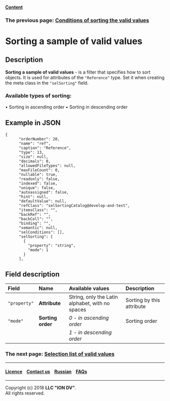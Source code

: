 #### [Content](/docs/en/index.md)

### The previous page: [Conditions of sorting the valid values](/docs/en/2_system_description/metadata_structure/meta_class/atr_selconditions.md)

# Sorting a sample of valid values

## Description

**Sorting a sample of valid values** - is a filter that specifies how to sort objects. It is used for attributes of the `"Reference"` type. Set it when creating the meta class in the `"selSorting"` field. 

### Available types of sorting:

•  Sorting in ascending order
•  Sorting in descending order


## Example in JSON
```
{
      "orderNumber": 20,
      "name": "ref",
      "caption": "Reference",
      "type": 13,
      "size": null,
      "decimals": 0,
      "allowedFileTypes": null,
      "maxFileCount": 0,
      "nullable": true,
      "readonly": false,
      "indexed": false,
      "unique": false,
      "autoassigned": false,
      "hint": null,
      "defaultValue": null,
      "refClass": "selSortingCatalog@develop-and-test",
      "itemsClass": "",
      "backRef": "",
      "backColl": "",
      "binding": "",
      "semantic": null,
      "selConditions": [],
      "selSorting": [
        {
          "property": "string",
          "mode": 1
        }
      ],

```
## Field description

| Field         | Name   | Available values                  | Description                                            |
|:-------------|:-----------------------|:-------------------------------------|:----------------------------------------------------|
| `"property"` | **Attribute**            | String, only the Latin alphabet, with no spaces | Sorting by this attribute |
| `"mode"`     | **Sorting order** | _0 - in ascending order_                 | Sorting order                                  |
|              |                        | _1 - in descending order_                    |                                                     |

### The next page: [Selection list of valid values](/docs/en/2_system_description/metadata_structure/meta_class/atr_selectionprovider.md)
--------------------------------------------------------------------------  


 #### [Licence](/LICENCE.md) &ensp;  [Contact us](https://iondv.com) &ensp;  [Russian](/docs/ru/2_system_description/metadata_structure/meta_class/atr_selconditions.md)   &ensp; [FAQs](/faqs.md)          



--------------------------------------------------------------------------  

Copyright (c) 2018 **LLC "ION DV"**.   
All rights reserved. 